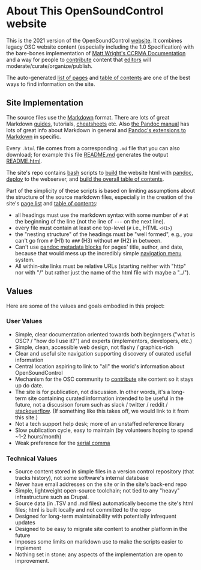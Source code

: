 # About This OpenSoundControl website

This is the 2021 version of the OpenSoundControl
[website](opensoundcontrol.org). It combines legacy OSC website
content (especially including the 1.0 Specification) with the
bare-bones implementation of [Matt Wright's CCRMA
Documentation](https://ccrma.stanford.edu/docs/toc.html) and a way for
people to [contribute](contribute.html) content that
[editors](editors.html) will moderate/curate/organize/publish.

The auto-generated [list of pages](page-list.html) and [table of
contents](toc.html) are one of the best ways to find information on
the site.



## Site Implementation

The source files use the
[Markdown](https://daringfireball.net/projects/markdown/)
format. 
There
are
lots
of
great
Markdown
[guides](https://www.markdownguide.org),
tutorials,
[cheatsheets](https://github.com/adam-p/markdown-here/wiki/Markdown-Cheatsheet)
etc.
Also 
[the Pandoc manual](https://pandoc.org/MANUAL.html) 
has lots of great info about Markdown in general and 
[Pandoc's extensions to
Markdown](https://pandoc.org/MANUAL.html#pandocs-markdown) in
specific.

Every `.html` file comes from a corresponding `.md` file that you can
also download; for example this file [README.md](README.md) generates
the output [README.html](README.html).

The site's repo contains
[bash](https://en.wikipedia.org/wiki/Bash_(Unix_shell)) scripts to
[build](build.sh) the website html with [pandoc](https://pandoc.org),
[deploy](deploy-test.sh) to the webserver, and [build the overall
table of contents](build-index.sh).

Part of the simplicity of these scripts is based on limiting
assumptions about the structure of the source markdown files,
especially in the creation of the site's [page list](page-list) and
[table of contents](toc.html):

* all headings must use the markdown syntax with some number of `#` at
  the beginning of the line (not the line of `---` on the next line).
* every file must contain at least one top-level (`#` i.e., HTML `<H1>`)
* the "nesting structure" of the headings must be "well formed", e.g.,
you can't go from `#` (H1) to `###` (H3) without `##` (H2) in between.
* Can't use [pandoc metadata
  blocks](https://pandoc.org/MANUAL.html#metadata-blocks) for pages'
  title, author, and date, because that would mess up the incredibly
  simple [navigation menu](navigation-menu.md) system.
* All within-site links must be relative URLs (starting neither with
  "http" nor with "/" but rather just the name of the html file with 
  maybe a "../").
  
## Values

Here are some of the values and goals embodied in this project:

### User Values

* Simple, clear documentation oriented towards both beginngers ("what
  is OSC? / "how do I use it?") and experts (implementors, developers, etc.)
* Simple, clean, accessible web design, not flashy / graphics-rich
* Clear and useful site navigation supporting discovery of curated
  useful information
* Central location aspiring to link to "all" the world's information
  about OpenSoundControl
* Mechanism for the OSC community to [contribute](contribute.html)
  site content so it stays up do date.
* The site is for publication, not discussion. In other words, it's a
  long-term site containing curated information intended to be useful
  in the future, not a discusison forum such as slack / twitter /
  reddit /
  [stackoverflow](https://stackoverflow.com/search?q=opensoundcontrol).
  (If something like this takes off, we would link to it from this
  site.)
* Not a tech support help desk; more of an unstaffed reference library
* Slow publication cycle, easy to maintain (by volunteers hoping to
  spend ~1-2 hours/month)
* Weak preference for the [serial
  comma](https://en.wikipedia.org/wiki/Serial_comma)


### Technical Values

* Source content stored in simple files in a version control
  repository (that tracks history), not some software's internal database
* Never have email addresses on the site or in the site's back-end repo
* Simple, lightweight open-source toolchain; not tied to any "heavy"
  infrastructure such as Drupal.
* Source data (in .TSV and .md files) automatically become the site's
  html files; html is built locally and not committed to the repo
* Designed for long-term maintainability with potentially infrequent updates
* Designed to be easy to migrate site content to another platform in the future
* Imposes some limits on markdown use to make the scripts easier to
  implement 
* Nothing set in stone: any aspects of the implementation are open
  to improvement.
